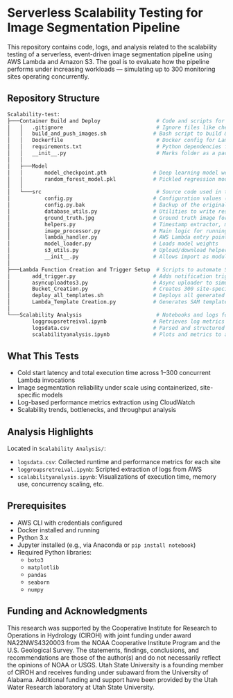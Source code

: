 # Serverless Scalability Testing for Image Segmentation Pipeline

This repository contains code, logs, and analysis related to the scalability testing of a serverless, event-driven image segmentation pipeline using AWS Lambda and Amazon S3. The goal is to evaluate how the pipeline performs under increasing workloads — simulating up to 300 monitoring sites operating concurrently.

## Repository Structure

```bash
Scalability-test:
├───Container Build and Deploy                  # Code and scripts for building container images for Lambda
│   │   .gitignore                              # Ignore files like checkpoints and Python cache
│   │   build_and_push_images.sh               # Bash script to build & push 300 Docker images to AWS ECR
│   │   Dockerfile                              # Docker config for Lambda image packaging
│   │   requirements.txt                        # Python dependencies for the container
│   │   __init__.py                             # Marks folder as a package (for local imports)
│   │
│   ├───Model                                   
│   │       model_checkpoint.pth               # Deep learning model weights used for segmentation
│   │       random_forest_model.pkl            # Pickled regression model for estimating stage height
│   │
│   └───src                                     # Source code used in the containerized Lambda function
│           config.py                          # Configuration values (paths, constants, etc.)
│           config.py.bak                      # Backup of the original config.py
│           database_utils.py                  # Utilities to write results to the PostgreSQL database
│           ground_truth.jpg                   # Ground truth image for IoU verification
│           helpers.py                         # Timestamp extractor, mask operations, etc.
│           image_processor.py                 # Main logic for running segmentation and ROI analysis
│           lambda_handler.py                  # AWS Lambda entry point
│           model_loader.py                    # Loads model weights
│           s3_utils.py                        # Upload/download helper for S3
│           __init__.py                        # Allows import as module
│
├───Lambda Function Creation and Trigger Setup  # Scripts to automate S3 bucket, Lambda, and trigger setup
│       add_trigger.py                         # Adds notification triggers from S3 to Lambda
│       asyncuploadtos3.py                     # Async uploader to simulate camera uploads to S3
│       Bucket_Creation.py                     # Creates 300 site-specific S3 input buckets
│       deploy_all_templates.sh                # Deploys all generated SAM templates using AWS SAM CLI
│       Lambda_Template Creation.py            # Generates SAM templates for Lambda functions (split batches)
│
└───Scalability Analysis                        # Notebooks and logs for analyzing pipeline scalability
        loggroupsretreival.ipynb               # Retrieves log metrics from CloudWatch (latency, errors, etc.)
        logsdata.csv                           # Parsed and structured log output from Lambda invocations
        scalabilityanalysis.ipynb              # Plots and metrics to assess scalability under load

```


## What This Tests

- Cold start latency and total execution time across 1–300 concurrent Lambda invocations
- Image segmentation reliability under scale using containerized, site-specific models
- Log-based performance metrics extraction using CloudWatch
- Scalability trends, bottlenecks, and throughput analysis

## Analysis Highlights

Located in `Scalability Analysis/`:

- `logsdata.csv`: Collected runtime and performance metrics for each site
- `loggroupsretreival.ipynb`: Scripted extraction of logs from AWS
- `scalabilityanalysis.ipynb`: Visualizations of execution time, memory use, concurrency scaling, etc.

## Prerequisites

- AWS CLI with credentials configured
- Docker installed and running
- Python 3.x
- Jupyter installed (e.g., via Anaconda or `pip install notebook`)
- Required Python libraries:
  - `boto3`
  - `matplotlib`
  - `pandas`
  - `seaborn`
  - `numpy`
 
## Funding and Acknowledgments

This research was supported by the Cooperative Institute for Research to Operations in Hydrology (CIROH) with joint funding under award NA22NWS4320003 from the NOAA Cooperative Institute Program and the U.S. Geological Survey. The statements, findings, conclusions, and recommendations are those of the author(s) and do not necessarily reflect the opinions of NOAA or USGS. Utah State University is a founding member of CIROH and receives funding under subaward from the University of Alabama. Additional funding and support have been provided by the Utah Water Research laboratory at Utah State University.

